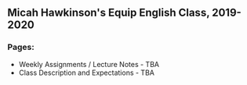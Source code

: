 Micah Hawkinson's Equip English Class, 2019-2020
---
### Pages:
* Weekly Assignments / Lecture Notes - TBA
* Class Description and Expectations - TBA
